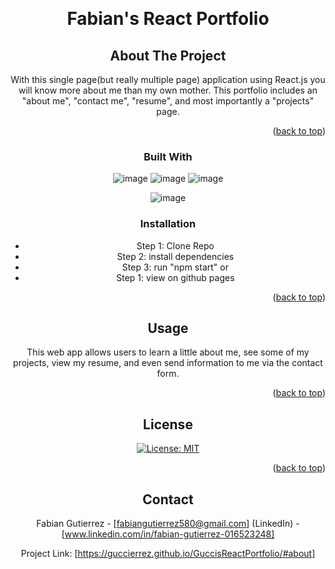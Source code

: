 <a name="readme-top"></a>

<!-- PROJECT LOGO -->
<br />
<div align="center">
  <a href="https://guccierrez.github.io/GuccisReactPortfolio/#about">
  </a>

  <h1 align="center">Fabian's React Portfolio</h1>



<!-- ABOUT THE PROJECT -->
## About The Project
With this single page(but really multiple page) application using React.js you will know more about me than my own mother. This portfolio includes an "about me", "contact me", "resume", and most importantly a "projects" page. 


<p align="right">(<a href="#readme-top">back to top</a>)</p>



### Built With

![image](https://img.shields.io/badge/HTML5-E34F26?style=for-the-badge&logo=html5&logoColor=white)
![image](https://img.shields.io/badge/CSS3-1572B6?style=for-the-badge&logo=css3&logoColor=white)
![image](https://img.shields.io/badge/JavaScript-323330?style=for-the-badge&logo=javascript&logoColor=F7DF1E)

![image](https://img.shields.io/badge/React-20232A?style=for-the-badge&logo=react&logoColor=61DAFB)



### Installation

* Step 1: Clone Repo
* Step 2: install dependencies
* Step 3: run "npm start" or
* Step 1: view on github pages


<p align="right">(<a href="#readme-top">back to top</a>)</p>



<!-- USAGE EXAMPLES -->
## Usage
This web app allows users to learn a little about me, see some of my projects, view my resume, and even send information to me via the contact form.

<p align="right">(<a href="#readme-top">back to top</a>)</p>



<!-- LICENSE -->
## License

[![License: MIT](https://img.shields.io/badge/License-MIT-yellow.svg)](https://opensource.org/licenses/MIT)


<p align="right">(<a href="#readme-top">back to top</a>)</p>



<!-- CONTACT -->
## Contact

Fabian Gutierrez - [fabiangutierrez580@gmail.com]
(LinkedIn) - [www.linkedin.com/in/fabian-gutierrez-016523248]


Project Link: [https://guccierrez.github.io/GuccisReactPortfolio/#about]
